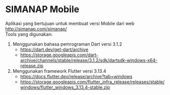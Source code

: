 # SIMANAP Mobile

Aplikasi yang bertujuan untuk membuat versi Mobile dari web http://simanap.com/simanap/<br>
Tools yang digunakan:
1. Menggunakan bahasa pemrograman Dart versi 3.1.2
   - https://dart.dev/get-dart/archive 
   - https://storage.googleapis.com/dart-archive/channels/stable/release/3.1.2/sdk/dartsdk-windows-x64-release.zip
2. Menggunakan framework Flutter versi 3.13.4
   - https://docs.flutter.dev/release/archive?tab=windows 
   - https://storage.googleapis.com/flutter_infra_release/releases/stable/windows/flutter_windows_3.13.4-stable.zip
